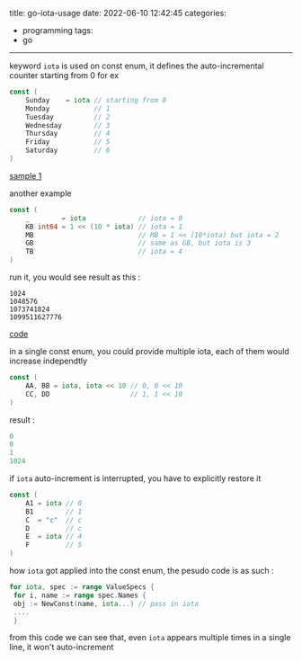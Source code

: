 title: go-iota-usage
date: 2022-06-10 12:42:45
categories:
- programming
tags:
- go
---

keyword `iota` is used on const enum, it defines the auto-incremental counter starting from 0
for ex
```go
const (
	Sunday    = iota // starting from 0
	Monday           // 1
	Tuesday          // 2
	Wednesday        // 3
	Thursday         // 4
	Friday           // 5
	Saturday         // 6
)
```
[sample 1](https://go.dev/play/p/8ZXYoSb-hLE)

another example
```go
const (
	_        = iota             // iota = 0
	KB int64 = 1 << (10 * iota) // iota = 1
	MB                          // MB = 1 << (10*iota) but iota = 2
	GB                          // same as GB, but iota is 3
	TB                          // iota = 4
)

```
run it, you would see result as this :

```
1024
1048576
1073741824
1099511627776

```

[code](https://go.dev/play/p/5sKvrnw57rS)

in a single const enum, you could provide multiple iota, each of them would increase independtly

```go
const (
	AA, BB = iota, iota << 10 // 0, 0 << 10
	CC, DD                    // 1, 1 << 10
)
```

result : 
```go
0
0
1
1024
```

if `iota` auto-increment is interrupted, you have to explicitly restore it
```go
const (
	A1 = iota // 0
	B1        // 1
	C  = "c"  // c
	D         // c
	E  = iota // 4
	F         // 5
)
```
how `iota` got applied into the const enum, the pesudo code is as such :

```go
for iota, spec := range ValueSpecs {
 for i, name := range spec.Names {
 obj := NewConst(name, iota...) // pass in iota
 ....
 }
```
from this code we can see that, even `iota` appears multiple times in a single line, it won't auto-increment



